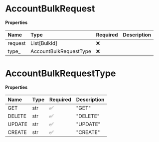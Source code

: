 # AccountBulkRequest

**Properties**

| Name    | Type                   | Required | Description |
| :------ | :--------------------- | :------- | :---------- |
| request | List[BulkId]           | ❌       |             |
| type\_  | AccountBulkRequestType | ❌       |             |

# AccountBulkRequestType

**Properties**

| Name   | Type | Required | Description |
| :----- | :--- | :------- | :---------- |
| GET    | str  | ✅       | "GET"       |
| DELETE | str  | ✅       | "DELETE"    |
| UPDATE | str  | ✅       | "UPDATE"    |
| CREATE | str  | ✅       | "CREATE"    |

